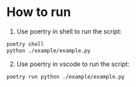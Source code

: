 # How to run

1. Use poertry in shell to run the script:

```bash
poetry shell
python ./example/example.py
```

2. Use poertry in vscode to run the script:

```bash
poetry run python ./example/example.py
```
